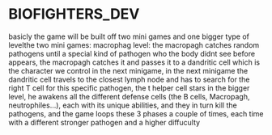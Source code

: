 # BIOFIGHTERS_DEV

basicly the game will be built off two mini games and one bigger type of levelthe two mini games: macrophag level: the macropagh catches random pathogens until a special kind of pathogen who the body didnt see before appears, the macropagh catches it and passes it to a dandritic cell which is the character we control in the next minigame, in the next minigame the dandritic cell travels to the closest lymph node and has to search for the right T cell for this specific pathogen, the t helper cell stars in the bigger level, he awakens all the different defense cells (the B cells, Macropagh, neutrophiles...), each with its unique abilities, and they in turn kill the pathogens, and the game loops these 3 phases a couple of times, each time with a different stronger pathogen and a higher diffuculty
